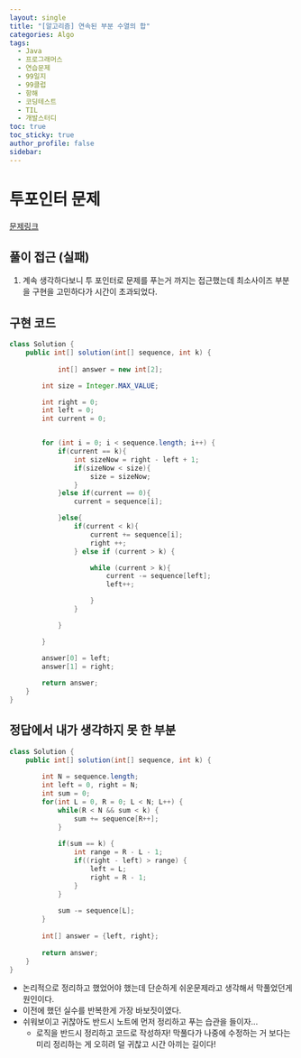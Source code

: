 ```yaml
---
layout: single
title: "[알고리즘] 연속된 부분 수열의 합"
categories: Algo
tags:
  - Java
  - 프로그래머스
  - 연습문제
  - 99일지
  - 99클럽
  - 항해
  - 코딩테스트
  - TIL
  - 개발스터디
toc: true
toc_sticky: true
author_profile: false
sidebar:
---
```

# 투포인터 문제

[문제링크](https://school.programmers.co.kr/learn/courses/30/lessons/178870)

## 풀이 접근 (실패)

1. 계속 생각하다보니 투 포인터로 문제를 푸는거 까지는 접근했는데 최소사이즈 부분을 구현을 고민하다가 시간이 초과되었다. 

## 구현 코드 

```java
class Solution {
    public int[] solution(int[] sequence, int k) {
        
            int[] answer = new int[2];

        int size = Integer.MAX_VALUE;

        int right = 0;
        int left = 0;
        int current = 0;


        for (int i = 0; i < sequence.length; i++) {
            if(current == k){
                int sizeNow = right - left + 1;
                if(sizeNow < size){
                    size = sizeNow;
                }
            }else if(current == 0){
                current = sequence[i];

            }else{
                if(current < k){
                    current += sequence[i];
                    right ++;
                } else if (current > k) {

                    while (current > k){
                        current -= sequence[left];
                        left++;

                    }
                }

            }

        }

        answer[0] = left;
        answer[1] = right;
        
        return answer;
    }
}


```

## 정답에서 내가 생각하지 못 한 부분

```java
class Solution {
    public int[] solution(int[] sequence, int k) {
        
        int N = sequence.length;
        int left = 0, right = N;
        int sum = 0;
        for(int L = 0, R = 0; L < N; L++) {
            while(R < N && sum < k) {
                sum += sequence[R++];
            }
            
            if(sum == k) {
                int range = R - L - 1;
                if((right - left) > range) {
                    left = L;
                    right = R - 1;
                }
            }
            
            sum -= sequence[L];
        }
        
        int[] answer = {left, right};
        
        return answer;
    }
}
```

- 논리적으로 정리하고 했었어야 했는데 단순하게 쉬운문제라고 생각해서 막풀었던게 원인이다.
- 이전에 했던 실수를 반복한게 가장 바보짓이였다.
- 쉬워보이고 귀찮아도 반드시 노트에 먼저 정리하고 푸는 습관을 들이자...
	- 로직을 반드시 정리하고 코드로 작성하자! 막풀다가 나중에 수정하는 거 보다는 미리 정리하는 게 오히려 덜 귀찮고 시간 아끼는 길이다!
